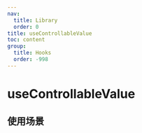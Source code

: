 ```yaml
---
nav:
  title: Library
  order: 0
title: useControllableValue
toc: content
group:
  title: Hooks
  order: -998
---
```


# useControllableValue

## 使用场景

<code src="./usage/demo1.tsx"></code>

<code src="./usage/demo2.tsx"></code>
